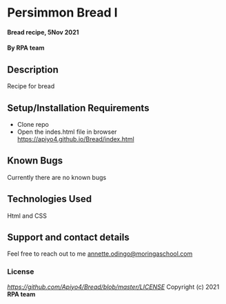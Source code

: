 # Persimmon Bread I
#### Bread recipe, 5Nov 2021
#### By **RPA team**
## Description
Recipe for bread 
## Setup/Installation Requirements
* Clone repo
* Open the indes.html file in browser
https://apiyo4.github.io/Bread/index.html
## Known Bugs
Currently there are no known bugs
## Technologies Used
Html and CSS
## Support and contact details
Feel free to reach out to me annette.odingo@moringaschool.com
### License
*https://github.com/Apiyo4/Bread/blob/master/LICENSE*
Copyright (c) 2021 **RPA team**
